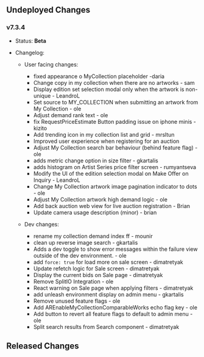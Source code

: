 ## Undeployed Changes

### v7.3.4

- Status: **Beta**
- Changelog:

  - User facing changes:

    - fixed appearance o MyCollection placeholder -daria
    - Change copy in my collection when there are no artworks - sam
    - Display edition set selection modal only when the artwork is non-unique - LeandroL
    - Set source to MY_COLLECTION when submitting an artwork from My Collection - ole
    - Adjust demand rank text - ole
    - fix RequestPriceEstimate Button padding issue on iphone minis - kizito
    - Add trending icon in my collection list and grid - mrsltun
    - Improved user experience when registering for an auction
    - Adjust My Collection search bar behaviour (behind feature flag) - ole
    - adds metric change option in size filter - gkartalis
    - adds histogram on Artist Series price filter screen - rumyantseva
    - Modify the UI of the edition selection modal on Make Offer on Inquiry - LeandroL
    - Change My Collection artwork image pagination indicator to dots - ole
    - Adjust My Collection artwork high demand logic - ole
    - Add back auction web view for live auction registration - Brian
    - Update camera usage description (minor) - brian

  - Dev changes:
    - rename my collection demand index ff - mounir
    - clean up reverse image search - gkartalis
    - Adds a dev toggle to show error messages within the failure view outside of the dev environment. - ole
    - add `force: true` for load more on sale screen - dimatretyak
    - Update refetch logic for Sale screen - dimatretyak
    - Display the current bids on Sale page - dimatretyak
    - Remove SplitIO Integration - ole
    - React warning on Sale page when applying filters - dimatretyak
    - add unleash environment display on admin menu - gkartalis
    - Remove unused feature flags - ole
    - Add AREnableMyCollectionComparableWorks echo flag key - ole
    - Add button to revert all feature flags to default to admin menu - ole
    - Split search results from Search component - dimatretyak

<!-- DO NOT CHANGE -->

## Released Changes

